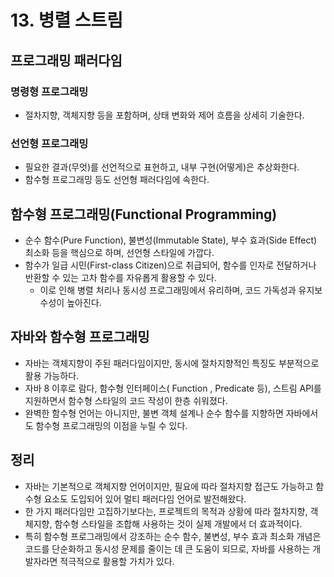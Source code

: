 # 13. 병렬 스트림
## 프로그래밍 패러다임
### 명령형 프로그래밍
- 절차지향, 객체지향 등을 포함하며, 상태 변화와 제어 흐름을 상세히 기술한다.
### 선언형 프로그래밍
- 필요한 결과(무엇)를 선언적으로 표현하고, 내부 구현(어떻게)은 추상화한다.
- 함수형 프로그래밍 등도 선언형 패러다임에 속한다.


## 함수형 프로그래밍(Functional Programming)
- 순수 함수(Pure Function), 불변성(Immutable State), 부수 효과(Side Effect) 최소화 등을 핵심으로 하며, 선언형 스타일에 가깝다.
- 함수가 일급 시민(First-class Citizen)으로 취급되어, 함수를 인자로 전달하거나 반환할 수 있는 고차 함수를 자유롭게 활용할 수 있다.
  - 이로 인해 병렬 처리나 동시성 프로그래밍에서 유리하며, 코드 가독성과 유지보수성이 높아진다.


## 자바와 함수형 프로그래밍
- 자바는 객체지향이 주된 패러다임이지만, 동시에 절차지향적인 특징도 부분적으로 활용 가능하다.
- 자바 8 이후로 람다, 함수형 인터페이스( Function , Predicate 등), 스트림 API를 지원하면서 함수형 스타일의 코드 작성이 한층 쉬워졌다.
- 완벽한 함수형 언어는 아니지만, 불변 객체 설계나 순수 함수를 지향하면 자바에서도 함수형 프로그래밍의 이점을 누릴 수 있다.


## 정리
- 자바는 기본적으로 객체지향 언어이지만, 필요에 따라 절차지향 접근도 가능하고 함수형 요소도 도입되어 있어 멀티 패러다임 언어로 발전해왔다.
- 한 가지 패러다임만 고집하기보다는, 프로젝트의 목적과 상황에 따라 절차지향, 객체지향, 함수형 스타일을 조합해 사용하는 것이 실제 개발에서 더 효과적이다.
- 특히 함수형 프로그래밍에서 강조하는 순수 함수, 불변성, 부수 효과 최소화 개념은 코드를 단순화하고 동시성 문제를 줄이는 데 큰 도움이 되므로, 자바를 사용하는 개발자라면 적극적으로 활용할 가치가 있다.
